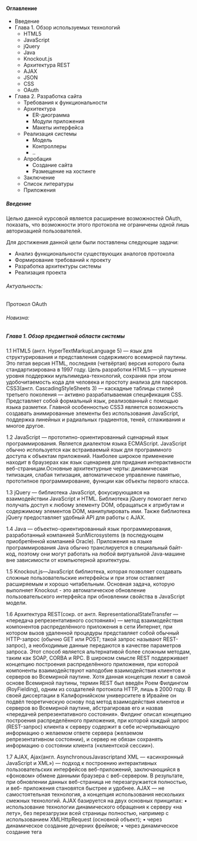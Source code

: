 #### Оглавление
- Введение
- Глава 1. Обзор используемых технологий
  - HTML5
  - JavaScript
  - jQuery
  - Java
  - Knockout.js
  - Архитектура REST
  - AJAX
  - JSON
  - CSS
  - OAuth
- Глава 2. Разработка сайта
  - Требования к функциональности
  - Архитектура
    - ER-диограмма
    - Модули приложения
    - Макеты интерфейса
  - Реализация системы
    - Модель
    - Контроллеры
    - ..
  - Апробация
    - Создание сайта
    - Размещение на хостинге
  - Заключение
  - Список литературы
  - Приложения


##### Введение 


Целью данной курсовой является расширение возможностей OAuth, показать, что возможности этого протокола не ограничены одной лишь авторизацией пользователей.

Для достижения данной цели были поставлены следующие задачи:

- Анализ функциональности существующих аналогов протокола 
- Формирование требований к проекту
- Разработка архитектуры системы
- Реализация проекта


######  Актуальность:
 Протокол OAuth

###### Новизна:


##### Глава 1. Обзор предметной области системы

1.1
HTML5 (англ. HyperTextMarkupLanguage 5) — язык для
структурирования и представления содержимого всемирной паутины. Это
пятая версия HTML, последняя (четвёртая) версия которого была
стандартизирована в 1997 году. Цель разработки HTML5 — улучшение
уровня поддержки мультимедиа-технологий, сохраняя при этом
удобочитаемость кода для человека и простоту анализа для парсеров.
CSS3(англ. CascadingStyleSheets 3) — каскадные таблицы стилей
третьего поколения — активно разрабатываемая спецификация CSS.
Представляет собой формальный язык, реализованный с помощью языка
разметки. Главной особенностью CSS3 является возможность создавать
анимированные элементы без использования JavaScript, поддержка линейных
и радиальных градиентов, теней, сглаживания и многое другое.

1.2
JavaScript — прототипно-ориентированный сценарный язык
программирования. Является диалектом языка ECMAScript. JavaScript
обычно используется как встраиваемый язык для программного доступа к
объектам приложений. Наиболее широкое применение находит в браузерах
как язык сценариев для придания интерактивности веб-страницам.Основные
архитектурные черты: динамическая типизация, слабая типизация,
автоматическое управление памятью, прототипное программирование,
функции как объекты первого класса.

1.3
jQuery — библиотека JavaScript, фокусирующаяся на взаимодействии
JavaScript и HTML. Библиотека jQuery помогает легко получать доступ к
любому элементу DOM, обращаться к атрибутам и содержимому элементов 
DOM, манипулировать ими. Также библиотека jQuery предоставляет
удобный API для работы с AJAX.

1.4
Java — объектно-ориентированный язык программирования,
разработанный компанией SunMicrosystems (в последующем приобретённой
компанией Oracle). Приложения на языке программирования Java обычно
транслируется в специальный байт-код, поэтому они могут работать на
любой виртуальной Java-машине вне зависимости от компьютерной
архитектуры.

1.5
Knockout.js—JavaScript библиотека, которая позволяет создавать
сложные пользовательские интерфейсы и при этом оставляет расширяемым и 
хорошо читабельным. Основная задача, которую выполняет Knockout - это
автоматическое обновление пользовательского интерфейса при обновлении
свойства в JavaScript модели.

1.6
Архитектура REST(сокр. от англ. RepresentationalStateTransfer —
«передача репрезентативного состояния») — метод взаимодействия
компонентов распределённого приложения в сети Интернет, при котором
вызов удаленной процедуры представляет собой обычный HTTP-запрос
(обычно GET или POST; такой запрос называют REST-запрос), а
необходимые данные передаются в качестве параметров запроса. Этот
способ является альтернативой более сложным методам, таким как SOAP,
CORBA и RPC. В широком смысле REST поддерживает концепцию построения
распределённого приложения, при которой компоненты взаимодействуют
наподобие взаимодействия клиентов и серверов во Всемирной паутине.
Хотя данная концепция лежит в самой основе Всемирной паутины,
термин REST был введён Роем Филдингом (RoyFielding), одним из
создателей протокола HTTP, лишь в 2000 году. В своей диссертации в
Калифорнийском университете в Ирвайне он подвёл теоретическую основу
под метод взаимодействия клиентов и серверов во Всемирной паутине,
абстрагировав его и назвав «передачей репрезентативного состояния».
Филдинг описал концепцию построения распределённого приложения, при
которой каждый запрос (REST-запрос) клиента к серверу содержит в себе
исчерпывающую информацию о желаемом ответе сервера (желаемом
репрезентативном состоянии), и сервер не обязан сохранять информацию о
состоянии клиента («клиентской сессии»).

1.7
AJAX, Ajax(англ. AsynchronousJavascriptand XML — «асинхронный
JavaScript и XML») — подход к построению интерактивных
пользовательских интерфейсов веб-приложений, заключающийся в
«фоновом» обмене данными браузера с веб-сервером. В результате, при
обновлении данных веб-страница не перезагружается полностью, и веб-
приложения становятся быстрее и удобнее. AJAX — не самостоятельная
технология, а концепция использования нескольких смежных технологий.
AJAX базируется на двух основных принципах:
• использование технологии динамического обращения к серверу «на
лету», без перезагрузки всей страницы полностью, например с
использованием XMLHttpRequest (основной объект);
• через динамическое создание дочерних фреймов;
• через динамическое создание тега <script>. 
• через динамическое создание тега <img>, как это реализовано в
GoogleAnalytics.
• использование DHTML для динамического изменения содержания
страницы;
Действия с интерфейсом преобразуются в операции с элементами DOM
(англ. DocumentObjectModel), с помощью которых обрабатываются данные,
доступные пользователю, в результате чего представление их изменяется.
Здесь же производится обработка перемещений и щелчков мышью, а также
нажатий клавиш. Каскадные таблицы стилей, или CSS (англ.
CascadingStyleSheets), обеспечивают согласованный внешний вид элементов
приложения и упрощают обращение к DOM-объектам. Объект
XMLHttpRequest (или подобные механизмы) используется для асинхронного
взаимодействия с сервером, обработки запросов пользователя и загрузки в
процессе работы необходимых данных.
Три из этих четырёх технологий — CSS, DOM и JavaScript —
составляют DHTML (англ. DynamicHTML). По мнению некоторых
специалистов,[каких?] средства DHTML, появившиеся в 1997 году, подавали
большие надежды, но так и не оправдали их.
В качестве формата передачи данных могут использоваться фрагменты
простого текста, HTML-кода, JSON или XML.

1.8
JSON(англ. JavaScriptObjectNotation) — текстовый формат обмена
данными, основанный на JavaScript и обычно используемый именно с этим
языком. Как и многие другие текстовые форматы, JSON легко читается
людьми. Формат JSON был разработан Дугласом Крокфордом. JSON-текст
представляет собой (в закодированном виде) одну из двух структур:
• Набор пар ключ: значение. В различных языках это реализовано как
объект, запись, структура, словарь, хэш-таблица, список с ключом или ассоциативный массив. Ключомможетбытьтолькострока,
значением — любаяформа.
• Упорядоченный набор значений. Во многих языках это реализовано
как массив, вектор, список или последовательность.
Это универсальные структуры данных: как правило, любой
современный язык программирования поддерживает их в той или иной
форме. Они легли в основу JSON, так как он используется для обмена
данными между различными языками программирования.